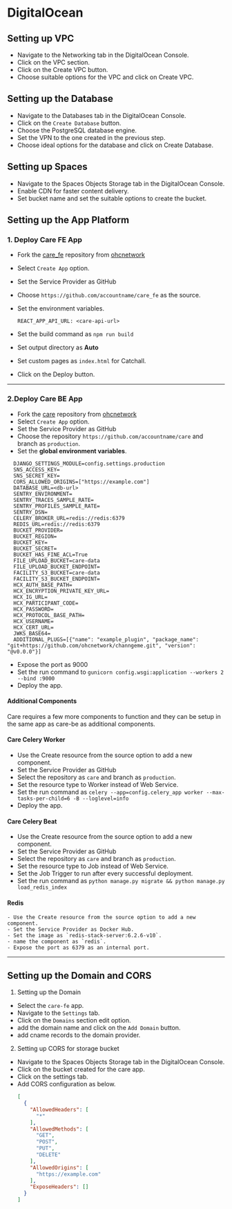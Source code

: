 # DigitalOcean

## Setting up VPC

- Navigate to the Networking tab in the DigitalOcean Console.
- Click on the VPC section.
- Click on the Create VPC button.
- Choose suitable options for the VPC and click on Create VPC.

## Setting up the Database

- Navigate to the Databases tab in the DigitalOcean Console.
- Click on the `Create Database` button.
- Choose the PostgreSQL database engine.
- Set the VPN to the one created in the previous step.
- Choose ideal options for the database and click on Create Database.

## Setting up Spaces

- Navigate to the Spaces Objects Storage tab in the DigitalOcean Console.
- Enable CDN for faster content delivery.
- Set bucket name and set the suitable options to create the bucket.

## Setting up the App Platform

### 1. Deploy Care FE App
  - Fork the [care_fe](https://github.com/ohcnetwork/care_fe) repository from [ohcnetwork](https://github.com/ohcnetwork)
  - Select `Create App` option.
  - Set the Service Provider as GitHub
  - Choose `https://github.com/accountname/care_fe` as the source.

  - Set the environment variables.
    ```
    REACT_APP_API_URL: <care-api-url>
    ```
  - Set the build command as `npm run build`
  - Set output directory as **Auto**
  - Set custom pages as `index.html` for Catchall.
  - Click on the Deploy button.

  ---
### 2.Deploy Care BE App
  - Fork the [care](https://github.com/ohcnetwork/care) repository from [ohcnetwork](https://github.com/ohcnetwork)
  - Select `Create App` option.
  - Set the Service Provider as GitHub
  - Choose the repository `https://github.com/accountname/care` and branch as `production`.
  - Set the **global environment variables**.
  ```
    DJANGO_SETTINGS_MODULE=config.settings.production
    SNS_ACCESS_KEY=
    SNS_SECRET_KEY=
    CORS_ALLOWED_ORIGINS=["https://example.com"]
    DATABASE_URL=<db-url>
    SENTRY_ENVIRONMENT=
    SENTRY_TRACES_SAMPLE_RATE=
    SENTRY_PROFILES_SAMPLE_RATE=
    SENTRY_DSN=
    CELERY_BROKER_URL=redis://redis:6379
    REDIS_URL=redis://redis:6379
    BUCKET_PROVIDER=
    BUCKET_REGION=
    BUCKET_KEY=
    BUCKET_SECRET=
    BUCKET_HAS_FINE_ACL=True
    FILE_UPLOAD_BUCKET=care-data
    FILE_UPLOAD_BUCKET_ENDPOINT=
    FACILITY_S3_BUCKET=care-data
    FACILITY_S3_BUCKET_ENDPOINT=
    HCX_AUTH_BASE_PATH=
    HCX_ENCRYPTION_PRIVATE_KEY_URL=
    HCX_IG_URL=
    HCX_PARTICIPANT_CODE=
    HCX_PASSWORD=
    HCX_PROTOCOL_BASE_PATH=
    HCX_USERNAME=
    HCX_CERT_URL=
    JWKS_BASE64=
    ADDITIONAL_PLUGS=[{"name": "example_plugin", "package_name": "git+https://github.com/ohcnetwork/channgeme.git", "version": "@v0.0.0"}]
  ```
  - Expose the port as 9000
  - Set the run command to `gunicorn config.wsgi:application --workers 2 --bind :9000`
  - Deploy the app.

#### Additional Components

Care requires a few more components to function and they can be setup in the same app as care-be as additional components.

#### Care Celery Worker
   - Use the Create resource from the source option to add a new component.
   - Set the Service Provider as GitHub
   - Select the repository as `care` and branch as `production`.
   - Set the resource type to Worker instead of Web Service.
   - Set the run command as `celery --app=config.celery_app worker --max-tasks-per-child=6 -B --loglevel=info`
   - Deploy the app.
#### Care Celery Beat
   - Use the Create resource from the source option to add a new component.
   - Set the Service Provider as GitHub
   - Select the repository as `care` and branch as `production`.
   - Set the resource type to Job instead of Web Service.
   - Set the Job Trigger to run after every successful deployment.
   - Set the run command as `python manage.py migrate && python manage.py load_redis_index`
#### Redis
    - Use the Create resource from the source option to add a new component.
    - Set the Service Provider as Docker Hub.
    - Set the image as `redis-stack-server:6.2.6-v10`.
    - name the component as `redis`.
    - Expose the port as 6379 as an internal port.

---

## Setting up the Domain and CORS

1. Setting up the Domain
- Select the `care-fe` app.
- Navigate to the `Settings` tab.
- Click on the `Domains` section edit option.
- add the domain name and click on the `Add Domain` button.
- add cname records to the domain provider.
2. Setting up CORS for storage bucket
- Navigate to the Spaces Objects Storage tab in the DigitalOcean Console.
- Click on the bucket created for the care app.
- Click on the settings tab.
- Add CORS configuration as below.
  ```json
  [
    {
      "AllowedHeaders": [
        "*"
      ],
      "AllowedMethods": [
        "GET",
        "POST",
        "PUT",
        "DELETE"
      ],
      "AllowedOrigins": [
        "https://example.com"
      ],
      "ExposeHeaders": []
    }
  ]
  ```
